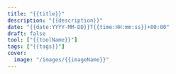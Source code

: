 ```yaml
---
title: "{{title}}"
description: "{{description}}"
date: "{{date:YYYY-MM-DD}}T{{time:HH:mm:ss}}+00:00"
draft: false
tool: ["{{toolName}}"]
tags: ["{{tags}}"]
cover:
  image: "/images/{{imageName}}"
---
```

